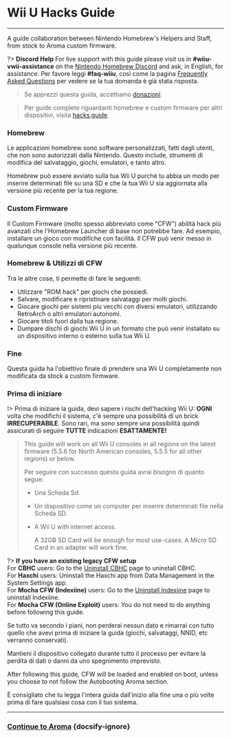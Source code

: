 # Wii U Hacks Guide
---
A guide collaboration between Nintendo Homebrew's Helpers and Staff, from stock to Aroma custom firmware.

?> **Discord Help** For live support with this guide please visit us in **#wiiu-vwii-assistance** on the [Nintendo Homebrew Discord](https://discord.gg/C29hYvh) and ask, in English, for assistance. Per favore leggi **#faq-wiiu**, così come la pagina [Frequently Asked Questions](faq) per vedere se la tua domanda è già stata risposta.

> Se apprezzi questa guida, accettiamo [donazioni](donations).

> Per guide complete riguardanti homebrew e custom firmware per altri dispositivi, visita [hacks.guide](https://hacks.guide).

### Homebrew

Le applicazioni homebrew sono software personalizzati, fatti dagli utenti, che non sono autorizzati dalla Nintendo. Questo include, strumenti di modifica del salvataggio, giochi, emulatori, e tanto altro.

Homebrew può essere avviato sulla tua Wii U purché tu abbia un modo per inserire determinati file su una SD e che la tua Wii U sia aggiornata alla versione più recente per la tua regione.

### Custom Firmware

Il Custom Firmware (molto spesso abbreviato come "CFW") abilità hack più avanzati che l'Homebrew Launcher di base non potrebbe fare. Ad esempio, installare un gioco con modifiche con facilità. Il CFW può venir messo in qualunque console nella versione più recente.

### Homebrew & Utilizzi di CFW

Tra le altre cose, ti permette di fare le seguenti:

- Utlizzare "ROM hack" per giochi che possiedi.
- Salvare, modificare e ripristinare salvataggi per molti giochi.
- Giocare giochi per sistemi piu vecchi con diversi emulatori, utilizzando RetroArch o altri emulatori autonomi.
- Giocare titoli fuori dalla tua regione.
- Dumpare dischi di giochi Wii U in un formato che può venir installato su un dispositivo interno o esterno sulla tua Wii U.


### Fine

Questa guida ha l'obiettivo finale di prendere una Wii U completamente non modificata da stock a custom firmware.

### Prima di iniziare

!> Prima di iniziare la guida, devi sapere i rischi dell'hacking Wii U: **OGNI** volta che modifichi il sistema, c'è sempre una possibilità di un brick **IRRECUPERABILE**. Sono rari, ma sono sempre una possibilità quindi assicurati di seguire **TUTTE** indicazioni **ESATTAMENTE!**
>
> This guide will work on all Wii U consoles in all regions on the latest firmware (5.5.6 for North American consoles, 5.5.5 for all other regions) or below.
> 
> Per seguire con successo questa guida avrai bisogno di quanto segue:
> 
> - Una Scheda Sd.
> - Un dispositivo come un computer per inserire determinati file nella Scheda SD.
> - A Wii U with internet access.
>     
>     A 32GB SD Card will be enough for most use-cases. A Micro SD Card in an adapter will work fine.

?> **If you have an existing legacy CFW setup** </br> For **CBHC** users: Go to the [Uninstall CBHC](../uninstall-cbhc) page to uninstall CBHC. </br> For **Haxchi** users: Uninstall the Haxchi app from Data Management in the System Settings app. </br> For **Mocha CFW (Indexiine)** users: Go to the [Uninstall Indexiine](../uninstall-indexiine) page to uninstall Indexiine. </br> For **Mocha CFW (Online Exploit)** users: You do not need to do anything before following this guide.

Se tutto va secondo i piani, non perderai nessun dato e rimarrai con tutto quello che avevi prima di iniziare la guida (giochi, salvataggi, NNID, etc verranno conservati).

Mantieni il dispositivo collegato durante tutto il processo per evitare la perdita di dati o danni da uno spegnimento imprevisto.

After following this guide, CFW will be loaded and enabled on boot, unless you choose to not follow the Autobooting Aroma section.

È consigliato che tu legga l'intera guida dall'inizio alla fine una o più volte prima di fare qualsiasi cosa con il tuo sistema.

---

### [Continue to Aroma](aroma/getting-started) {docsify-ignore}
